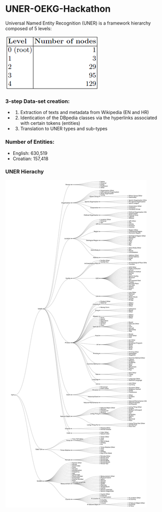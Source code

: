 # UNER-OEKG-Hackathon

Universal Named Entity Recognition (UNER) is a framework hierarchy composed of 5 levels:

![alt text](UNER.png)

### 3-step Data-set creation:

- 1) Extraction of texts and metadata from Wikipedia (EN and HR) 
- 2) Identication of the DBpedia classes via the hyperlinks associated with certain tokens (entities) 
- 3) Translation to UNER types and sub-types

### Number of Entities:

- English: 630,519 
- Croatian: 157,418

### UNER Hierachy
![alt text](https://github.com/cleopatra-itn/MIDAS/blob/master/uner-documentation/UNER_scheme_v1.0.svg)
